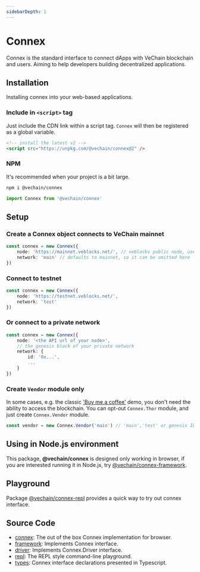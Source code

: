 ```yaml
---
sidebarDepth: 1
---
```

# Connex

Connex is the standard interface to connect dApps with VeChain blockchain and users. Aiming to help developers building decentralized applications.

## Installation

Installing connex into your web-based applications.

### Include in `<script>` tag

Just include the CDN link within a script tag. `Connex` will then be registered as a global variable.

```html
<!-- install the latest v2 -->
<script src="https://unpkg.com/@vechain/connex@2" />
```

### NPM

It's recommended when your project is a bit large.

``` sh
npm i @vechain/connex
```

```ts
import Connex from '@vechain/connex'
```

## Setup

### Create a Connex object connects to VeChain mainnet

```ts
const connex = new Connex({
    node: 'https://mainnet.veblocks.net/', // veblocks public node, use your own if needed
    network: 'main' // defaults to mainnet, so it can be omitted here
})
```

### Connect to testnet

```ts
const connex = new Connex({
    node: 'https://testnet.veblocks.net/',
    network: 'test'
})
```

### Or connect to a private network

```ts
const connex = new Connex({
    node: '<the API url of your node>',
    // the genesis block of your private network
    network: {
        id: '0x...',
        ...
    }
})
```

### Create `Vendor` module only

In some cases, e.g. the classic ['Buy me a coffee'](https://codepen.io/qianbin/pen/YzGBeOB) demo, you don't need the ability to access the blockchain. You can opt-out `Connex.Thor` module, and just create `Connex.Vendor` module.

```ts
const vendor = new Connex.Vendor('main') // 'main','test' or genesis ID if it's private network
```

## Using in Node.js environment

This package, **@vechain/connex** is designed only working in browser, if you are interested running it in Node.js, try [@vechain/connex-framework](https://github.com/vechain/connex/tree/master/packages/framework).

## Playground
 
 Package [@vechain/connex-repl](https://www.npmjs.com/package/@vechain/connex-repl) provides a quick way to try out connex interface.

## Source Code

+ [connex](https://github.com/vechain/connex/blob/master/packages/connex): The out of the box Connex implementation for browser.
+ [framework](https://github.com/vechain/connex/blob/master/packages/framework): Implements Connex interface.
+ [driver](https://github.com/vechain/connex/blob/master/packages/driver): Implements Connex.Driver interface.
+ [repl](https://github.com/vechain/connex/blob/master/packages/repl): The REPL style command-line playground.
+ [types](https://github.com/vechain/connex/blob/master/packages/types): Connex interface declarations presented in Typescript.
